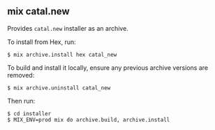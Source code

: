 ## mix catal.new

Provides `catal.new` installer as an archive.

To install from Hex, run:

    $ mix archive.install hex catal_new

To build and install it locally,
ensure any previous archive versions are removed:

    $ mix archive.uninstall catal_new

Then run:

    $ cd installer
    $ MIX_ENV=prod mix do archive.build, archive.install
